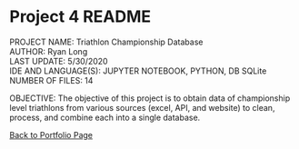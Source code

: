 # Project 4 README

PROJECT NAME:	Triathlon Championship Database  
AUTHOR:	Ryan Long  
LAST UPDATE:	5/30/2020  
IDE AND LANGUAGE(S):	JUPYTER NOTEBOOK, PYTHON, DB SQLite  
NUMBER OF FILES:	14  
  
OBJECTIVE:	The objective of this project is to obtain data of championship level triathlons from various sources (excel, API, and website) to clean, process, and combine each into a single database.


[Back to Portfolio Page](https://rplong402.github.io/portfolio/)

